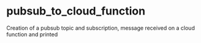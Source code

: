 # pubsub_to_cloud_function
Creation of a pubsub topic and subscription, message received on a cloud function and printed
